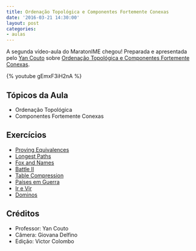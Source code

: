 ```yaml
---
title: Ordenação Topológica e Componentes Fortemente Conexas
date: '2016-03-21 14:30:00'
layout: post
categories:
- aulas
---
```


A segunda vídeo-aula do MaratonIME chegou! Preparada e apresentada pelo [Yan Couto](http://codeforces.com/profile/ItsYanBitches) sobre [Ordenação Topológica e Componentes Fortemente Conexas](https://youtu.be/gEmxF3iH2nA). 

{% youtube gEmxF3iH2nA %}  

## Tópicos da Aula
- Ordenação Topológica
- Componentes Fortemente Conexas

## Exercícios
- [Proving Equivalences](https://icpcarchive.ecs.baylor.edu/index.php?option=com_onlinejudge&Itemid=8&page=show_problem&problem=2288)
- [Longest Paths](https://uva.onlinejudge.org/index.php?option=onlinejudge&page=show_problem&problem=941)
- [Fox and Names](http://codeforces.com/contest/512/problem/A)
- [Battle II](https://uva.onlinejudge.org/index.php?option=onlinejudge&page=show_problem&problem=2039)
- [Table Compression](http://codeforces.com/contest/650/problem/C)
- [Países em Guerra](https://www.urionlinejudge.com.br/judge/pt/problems/view/1148)
- [Ir e Vir](https://www.urionlinejudge.com.br/judge/pt/problems/view/1128)
- [Dominos](https://uva.onlinejudge.org/index.php?option=onlinejudge&page=show_problem&problem=2499)

## Créditos
- Professor: Yan Couto
- Câmera: Giovana Delfino
- Edição: Victor Colombo
